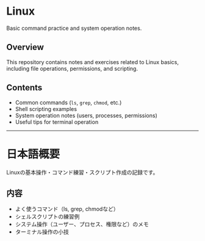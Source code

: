# Linux
Basic command practice and system operation notes.

## Overview
This repository contains notes and exercises related to Linux basics, including file operations, permissions, and scripting.

## Contents
- Common commands (`ls`, `grep`, `chmod`, etc.)
- Shell scripting examples
- System operation notes (users, processes, permissions)
- Useful tips for terminal operation

---

# 日本語概要
Linuxの基本操作・コマンド練習・スクリプト作成の記録です。

## 内容
- よく使うコマンド（ls, grep, chmodなど）
- シェルスクリプトの練習例
- システム操作（ユーザー、プロセス、権限など）のメモ
- ターミナル操作の小技
